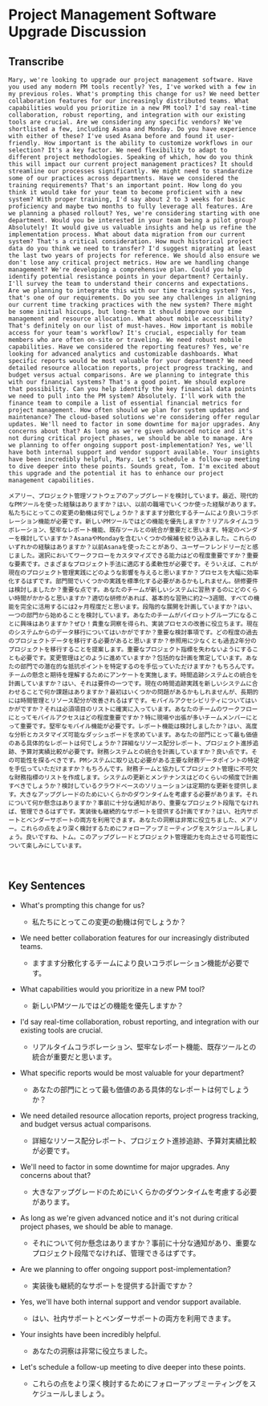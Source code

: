 # Project Management Software Upgrade Discussion

## Transcribe
```
Mary, we're looking to upgrade our project management software. Have you used any modern PM tools recently? Yes, I've worked with a few in my previous roles. What's prompting this change for us? We need better collaboration features for our increasingly distributed teams. What capabilities would you prioritize in a new PM tool? I'd say real-time collaboration, robust reporting, and integration with our existing tools are crucial. Are we considering any specific vendors? We've shortlisted a few, including Asana and Monday. Do you have experience with either of these? I've used Asana before and found it user-friendly. How important is the ability to customize workflows in our selection? It's a key factor. We need flexibility to adapt to different project methodologies. Speaking of which, how do you think this will impact our current project management practices? It should streamline our processes significantly. We might need to standardize some of our practices across departments. Have we considered the training requirements? That's an important point. How long do you think it would take for your team to become proficient with a new system? With proper training, I'd say about 2 to 3 weeks for basic proficiency and maybe two months to fully leverage all features. Are we planning a phased rollout? Yes, we're considering starting with one department. Would you be interested in your team being a pilot group? Absolutely! It would give us valuable insights and help us refine the implementation process. What about data migration from our current system? That's a critical consideration. How much historical project data do you think we need to transfer? I'd suggest migrating at least the last two years of projects for reference. We should also ensure we don't lose any critical project metrics. How are we handling change management? We're developing a comprehensive plan. Could you help identify potential resistance points in your department? Certainly. I'll survey the team to understand their concerns and expectations. Are we planning to integrate this with our time tracking system? Yes, that's one of our requirements. Do you see any challenges in aligning our current time tracking practices with the new system? There might be some initial hiccups, but long-term it should improve our time management and resource allocation. What about mobile accessibility? That's definitely on our list of must-haves. How important is mobile access for your team's workflow? It's crucial, especially for team members who are often on-site or traveling. We need robust mobile capabilities. Have we considered the reporting features? Yes, we're looking for advanced analytics and customizable dashboards. What specific reports would be most valuable for your department? We need detailed resource allocation reports, project progress tracking, and budget versus actual comparisons. Are we planning to integrate this with our financial systems? That's a good point. We should explore that possibility. Can you help identify the key financial data points we need to pull into the PM system? Absolutely. I'll work with the finance team to compile a list of essential financial metrics for project management. How often should we plan for system updates and maintenance? The cloud-based solutions we're considering offer regular updates. We'll need to factor in some downtime for major upgrades. Any concerns about that? As long as we're given advanced notice and it's not during critical project phases, we should be able to manage. Are we planning to offer ongoing support post-implementation? Yes, we'll have both internal support and vendor support available. Your insights have been incredibly helpful, Mary. Let's schedule a follow-up meeting to dive deeper into these points. Sounds great, Tom. I'm excited about this upgrade and the potential it has to enhance our project management capabilities.
```
```
メアリー、プロジェクト管理ソフトウェアのアップグレードを検討しています。最近、現代的なPMツールを使った経験はありますか？はい、以前の職場でいくつか使った経験があります。私たちにとってこの変更の動機は何でしょうか？ますます分散化するチームにより良いコラボレーション機能が必要です。新しいPMツールではどの機能を優先しますか？リアルタイムコラボレーション、堅牢なレポート機能、既存ツールとの統合が重要だと思います。特定のベンダーを検討していますか？AsanaやMondayを含むいくつかの候補を絞り込みました。これらのいずれかの経験はありますか？以前Asanaを使ったことがあり、ユーザーフレンドリーだと感じました。選択においてワークフローをカスタマイズできる能力はどの程度重要ですか？重要な要素です。さまざまなプロジェクト手法に適応する柔軟性が必要です。そういえば、これが現在のプロジェクト管理実践にどのような影響を与えると思いますか？プロセスを大幅に効率化するはずです。部門間でいくつかの実践を標準化する必要があるかもしれません。研修要件は検討しましたか？重要な点です。あなたのチームが新しいシステムに習熟するのにどのくらい時間がかかると思いますか？適切な研修があれば、基本的な習熟に約2～3週間、すべての機能を完全に活用するには2ヶ月程度だと思います。段階的な展開を計画していますか？はい、一つの部門から始めることを検討しています。あなたのチームがパイロットグループになることに興味はありますか？ぜひ！貴重な洞察を得られ、実装プロセスの改善に役立ちます。現在のシステムからのデータ移行についてはいかがですか？重要な検討事項です。どの程度の過去のプロジェクトデータを移行する必要があると思いますか？参照用に少なくとも過去2年分のプロジェクトを移行することを提案します。重要なプロジェクト指標を失わないようにすることも必要です。変更管理はどのように進めていますか？包括的な計画を策定しています。あなたの部門での潜在的な抵抗ポイントを特定するのを手伝っていただけますか？もちろんです。チームの懸念と期待を理解するためにアンケートを実施します。時間追跡システムとの統合を計画していますか？はい、それは要件の一つです。現在の時間追跡実践を新しいシステムに合わせることで何か課題はありますか？最初はいくつかの問題があるかもしれませんが、長期的には時間管理とリソース配分が改善されるはずです。モバイルアクセシビリティについてはいかがですか？それは必須項目のリストに確実に入っています。あなたのチームのワークフローにとってモバイルアクセスはどの程度重要ですか？特に現場や出張が多いチームメンバーにとって重要です。堅牢なモバイル機能が必要です。レポート機能は検討しましたか？はい、高度な分析とカスタマイズ可能なダッシュボードを求めています。あなたの部門にとって最も価値のある具体的なレポートは何でしょうか？詳細なリソース配分レポート、プロジェクト進捗追跡、予算対実績比較が必要です。財務システムとの統合を計画していますか？良い点です。その可能性を探るべきです。PMシステムに取り込む必要がある主要な財務データポイントの特定を手伝っていただけますか？もちろんです。財務チームと協力してプロジェクト管理に不可欠な財務指標のリストを作成します。システムの更新とメンテナンスはどのくらいの頻度で計画すべきでしょうか？検討しているクラウドベースのソリューションは定期的な更新を提供します。大きなアップグレードのためにいくらかのダウンタイムを考慮する必要があります。それについて何か懸念はありますか？事前に十分な通知があり、重要なプロジェクト段階でなければ、管理できるはずです。実装後も継続的なサポートを提供する計画ですか？はい、社内サポートとベンダーサポートの両方を利用できます。あなたの洞察は非常に役立ちました、メアリー。これらの点をより深く検討するためにフォローアップミーティングをスケジュールしましょう。良いですね、トム。このアップグレードとプロジェクト管理能力を向上させる可能性について楽しみにしています。
```

<br>

## Key Sentences

- What's prompting this change for us? 
    - 私たちにとってこの変更の動機は何でしょうか？
- We need better collaboration features for our increasingly distributed teams.
    - ますます分散化するチームにより良いコラボレーション機能が必要です。

- What capabilities would you prioritize in a new PM tool? 
    - 新しいPMツールではどの機能を優先しますか？
- I'd say real-time collaboration, robust reporting, and integration with our existing tools are crucial.
    - リアルタイムコラボレーション、堅牢なレポート機能、既存ツールとの統合が重要だと思います。

- What specific reports would be most valuable for your department? 
    - あなたの部門にとって最も価値のある具体的なレポートは何でしょうか？
- We need detailed resource allocation reports, project progress tracking, and budget versus actual comparisons.
    - 詳細なリソース配分レポート、プロジェクト進捗追跡、予算対実績比較が必要です。

- We'll need to factor in some downtime for major upgrades. Any concerns about that? 
    - 大きなアップグレードのためにいくらかのダウンタイムを考慮する必要があります。
- As long as we're given advanced notice and it's not during critical project phases, we should be able to manage.
    - それについて何か懸念はありますか？事前に十分な通知があり、重要なプロジェクト段階でなければ、管理できるはずです。

- Are we planning to offer ongoing support post-implementation? 
    - 実装後も継続的なサポートを提供する計画ですか？
- Yes, we'll have both internal support and vendor support available.
    - はい、社内サポートとベンダーサポートの両方を利用できます。

- Your insights have been incredibly helpful. 
    - あなたの洞察は非常に役立ちました。
- Let's schedule a follow-up meeting to dive deeper into these points. 
    - これらの点をより深く検討するためにフォローアップミーティングをスケジュールしましょう。